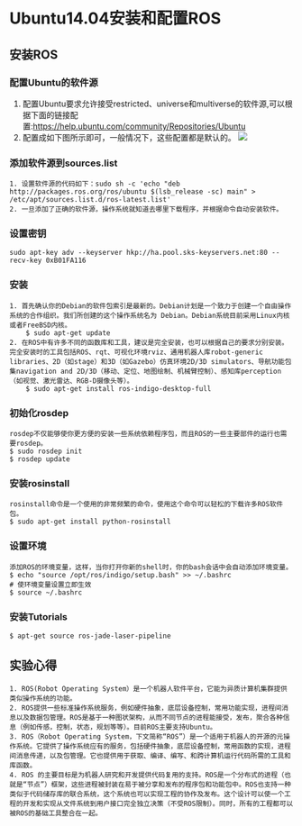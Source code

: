 # Ubuntu14.04安装和配置ROS

## 安装ROS
### 配置Ubuntu的软件源
1. 配置Ubuntu要求允许接受restricted、universe和multiverse的软件源,可以根据下面的链接配置:https://help.ubuntu.com/community/Repositories/Ubuntu
2. 配置成如下图所示即可，一般情况下，这些配置都是默认的。
![](http://upload-images.jianshu.io/upload_images/273380-3f5b0289d8e8e560.png?imageMogr2/auto-orient/strip%7CimageView2/2/w/1240)

### 添加软件源到sources.list
	1. 设置软件源的代码如下：sudo sh -c 'echo "deb http://packages.ros.org/ros/ubuntu $(lsb_release -sc) main" > /etc/apt/sources.list.d/ros-latest.list'
	2. 一旦添加了正确的软件源，操作系统就知道去哪里下载程序，并根据命令自动安装软件。

### 设置密钥
	sudo apt-key adv --keyserver hkp://ha.pool.sks-keyservers.net:80 --recv-key 0xB01FA116

### 安装
	1. 首先确认你的Debian的软件包索引是最新的。Debian计划是一个致力于创建一个自由操作系统的合作组织。我们所创建的这个操作系统名为 Debian。Debian系统目前采用Linux内核或者FreeBSD内核。
		$ sudo apt-get update
	2. 在ROS中有许多不同的函数库和工具，建议是完全安装，也可以根据自己的要求分别安装。完全安装时的工具包括ROS、rqt、可视化环境rviz、通用机器人库robot-generic libraries、2D（如stage）和3D（如Gazebo）仿真环境2D/3D simulators、导航功能包集navigation and 2D/3D（移动、定位、地图绘制、机械臂控制）、感知库perception（如视觉、激光雷达、RGB-D摄像头等）。
		$ sudo apt-get install ros-indigo-desktop-full

### 初始化rosdep
	rosdep不仅能够使你更方便的安装一些系统依赖程序包，而且ROS的一些主要部件的运行也需要rosdep。
	$ sudo rosdep init	
	$ rosdep update

### 安装rosinstall
	rosinstall命令是一个使用的非常频繁的命令，使用这个命令可以轻松的下载许多ROS软件包。
	$ sudo apt-get install python-rosinstall

### 设置环境
	添加ROS的环境变量，这样，当你打开你新的shell时，你的bash会话中会自动添加环境变量。
	$ echo "source /opt/ros/indigo/setup.bash" >> ~/.bashrc
	# 使环境变量设置立即生效
	$ source ~/.bashrc

### 安装Tutorials
	$ apt-get source ros-jade-laser-pipeline

## 实验心得
	1. ROS(Robot Operating System）是一个机器人软件平台，它能为异质计算机集群提供类似操作系统的功能。
	2. ROS提供一些标准操作系统服务，例如硬件抽象，底层设备控制，常用功能实现，进程间消息以及数据包管理。ROS是基于一种图状架构，从而不同节点的进程能接受，发布，聚合各种信息（例如传感，控制，状态，规划等等）。目前ROS主要支持Ubuntu。
	3. ROS（Robot Operating System，下文简称“ROS”）是一个适用于机器人的开源的元操作系统。它提供了操作系统应有的服务，包括硬件抽象，底层设备控制，常用函数的实现，进程间消息传递，以及包管理。它也提供用于获取、编译、编写、和跨计算机运行代码所需的工具和库函数。
	4. ROS 的主要目标是为机器人研究和开发提供代码复用的支持。ROS是一个分布式的进程（也就是“节点”）框架，这些进程被封装在易于被分享和发布的程序包和功能包中。ROS也支持一种类似于代码储存库的联合系统，这个系统也可以实现工程的协作及发布。这个设计可以使一个工程的开发和实现从文件系统到用户接口完全独立决策（不受ROS限制）。同时，所有的工程都可以被ROS的基础工具整合在一起。




